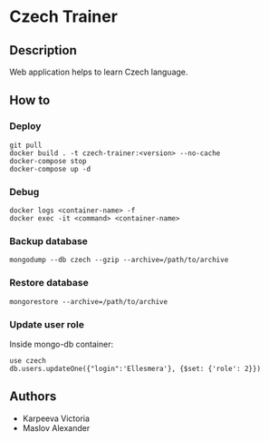 # Czech Trainer

## Description
Web application helps to learn Czech language.

## How to

### Deploy
```
git pull
docker build . -t czech-trainer:<version> --no-cache
docker-compose stop
docker-compose up -d
```

### Debug
```
docker logs <container-name> -f
docker exec -it <command> <container-name>
```

### Backup database
```
mongodump --db czech --gzip --archive=/path/to/archive
```

### Restore database
```
mongorestore --archive=/path/to/archive
```

### Update user role
Inside mongo-db container:
```
use czech
db.users.updateOne({"login":'Ellesmera'}, {$set: {'role': 2}})
```

## Authors
* Karpeeva Victoria
* Maslov Alexander
